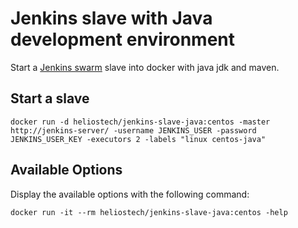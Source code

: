Jenkins slave with Java development environment
===============================================

Start a [Jenkins swarm](https://wiki.jenkins-ci.org/display/JENKINS/Swarm+Plugin) slave into docker with java jdk and maven.

## Start a slave

   `docker run -d heliostech/jenkins-slave-java:centos -master http://jenkins-server/ -username JENKINS_USER -password JENKINS_USER_KEY -executors 2 -labels "linux centos-java"`


## Available Options

   Display the available options with the following command:

   `docker run -it --rm heliostech/jenkins-slave-java:centos -help`


